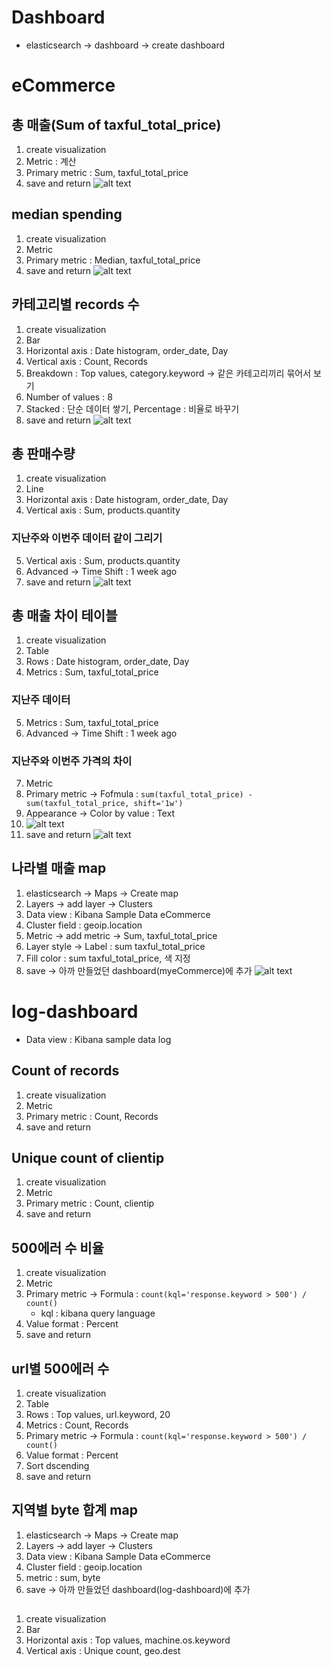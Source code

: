 # Dashboard
- elasticsearch -> dashboard -> create dashboard

# eCommerce
## 총 매출(Sum of taxful_total_price)
1. create visualization
2. Metric : 계산
3. Primary metric : Sum, taxful_total_price
4. save and return
![alt text](/elasticsearch/assets/ttp_sum.png)

## median spending
1. create visualization
2. Metric
3. Primary metric : Median, taxful_total_price
4. save and return
![alt text](/elasticsearch/assets/median_spending.png)

## 카테고리별 records 수
1. create visualization
2. Bar
3. Horizontal axis : Date histogram, order_date, Day
4. Vertical axis : Count, Records
5. Breakdown : Top values, category.keyword -> 같은 카테고리끼리 묶어서 보기
6. Number of values : 8
7. Stacked : 단순 데이터 쌓기, Percentage : 비율로 바꾸기
8. save and return
![alt text](/elasticsearch/assets/cate_count.png)

## 총 판매수량
1. create visualization
2. Line
3. Horizontal axis : Date histogram, order_date, Day
4. Vertical axis : Sum, products.quantity

### 지난주와 이번주 데이터 같이 그리기
5. Vertical axis : Sum, products.quantity
6. Advanced -> Time Shift : 1 week ago
7. save and return
![alt text](/elasticsearch/assets/bar_ttp_sum.png)

## 총 매출 차이 테이블
1. create visualization
2. Table
3. Rows : Date histogram, order_date, Day
4. Metrics : Sum, taxful_total_price
### 지난주 데이터
5. Metrics : Sum, taxful_total_price
6. Advanced -> Time Shift : 1 week ago
### 지난주와 이번주 가격의 차이
7. Metric
8. Primary metric -> Fofmula : `sum(taxful_total_price) - sum(taxful_total_price, shift='1w')`
9. Appearance -> Color by value : Text
10. ![alt text](/elasticsearch/assets/ttp_text_color.png)
11. save and return
![alt text](/elasticsearch/assets/table_ttp.png)

## 나라별 매출 map
1. elasticsearch -> Maps -> Create map
2. Layers -> add layer -> Clusters
3. Data view : Kibana Sample Data eCommerce
4. Cluster field : geoip.location
5. Metric -> add metric -> Sum, taxful_total_price
6. Layer style -> Label : sum taxful_total_price
7. Fill color : sum taxful_total_price, 색 지정
8. save -> 아까 만들었던 dashboard(myeCommerce)에 추가
![alt text](/elasticsearch/assets/map_ttp.png)

# log-dashboard
- Data view : Kibana sample data log
## Count of records
1. create visualization
2. Metric
3. Primary metric : Count, Records
4. save and return

## Unique count of clientip
1. create visualization
2. Metric
3. Primary metric : Count, clientip
4. save and return

## 500에러 수 비율
1. create visualization
2. Metric
3. Primary metric -> Formula : `count(kql='response.keyword > 500') / count()`
    - kql : kibana query language
4. Value format : Percent
5. save and return

## url별 500에러 수
1. create visualization
2. Table
3. Rows : Top values, url.keyword, 20
4. Metrics : Count, Records
5. Primary metric -> Formula : `count(kql='response.keyword > 500') / count()`
6. Value format : Percent
7. Sort dscending
8. save and return

## 지역별 byte 합계 map
1. elasticsearch -> Maps -> Create map
2. Layers -> add layer -> Clusters
3. Data view : Kibana Sample Data eCommerce
4. Cluster field : geoip.location
5. metric : sum, byte
6. save -> 아까 만들었던 dashboard(log-dashboard)에 추가

## 
1. create visualization
2. Bar
3. Horizontal axis : Top values, machine.os.keyword
4. Vertical axis : Unique count, geo.dest
